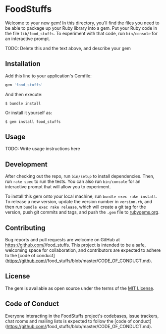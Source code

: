 # FoodStuffs

Welcome to your new gem! In this directory, you'll find the files you need to be able to package up your Ruby library into a gem. Put your Ruby code in the file `lib/food_stuffs`. To experiment with that code, run `bin/console` for an interactive prompt.

TODO: Delete this and the text above, and describe your gem

## Installation

Add this line to your application's Gemfile:

```ruby
gem 'food_stuffs'
```

And then execute:

    $ bundle install

Or install it yourself as:

    $ gem install food_stuffs

## Usage

TODO: Write usage instructions here

## Development

After checking out the repo, run `bin/setup` to install dependencies. Then, run `rake spec` to run the tests. You can also run `bin/console` for an interactive prompt that will allow you to experiment.

To install this gem onto your local machine, run `bundle exec rake install`. To release a new version, update the version number in `version.rb`, and then run `bundle exec rake release`, which will create a git tag for the version, push git commits and tags, and push the `.gem` file to [rubygems.org](https://rubygems.org).

## Contributing

Bug reports and pull requests are welcome on GitHub at https://github.com/<github username>/food_stuffs. This project is intended to be a safe, welcoming space for collaboration, and contributors are expected to adhere to the [code of conduct](https://github.com/<github username>/food_stuffs/blob/master/CODE_OF_CONDUCT.md).


## License

The gem is available as open source under the terms of the [MIT License](https://opensource.org/licenses/MIT).

## Code of Conduct

Everyone interacting in the FoodStuffs project's codebases, issue trackers, chat rooms and mailing lists is expected to follow the [code of conduct](https://github.com/<github username>/food_stuffs/blob/master/CODE_OF_CONDUCT.md).
